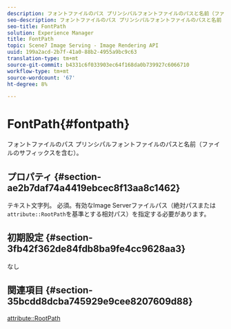 ```yaml
---
description: フォントファイルのパス プリンシパルフォントファイルのパスと名前（ファイルのサフィックスを含む）。
seo-description: フォントファイルのパス プリンシパルフォントファイルのパスと名前（ファイルのサフィックスを含む）。
seo-title: FontPath
solution: Experience Manager
title: FontPath
topic: Scene7 Image Serving - Image Rendering API
uuid: 199a2acd-2b7f-41a0-88b2-4955a9bc9c63
translation-type: tm+mt
source-git-commit: b4331c6f033903ec64f168da0b739927c6066710
workflow-type: tm+mt
source-wordcount: '67'
ht-degree: 8%

---
```



# FontPath{#fontpath}

フォントファイルのパス プリンシパルフォントファイルのパスと名前（ファイルのサフィックスを含む）。

## プロパティ {#section-ae2b7daf74a4419ebcec8f13aa8c1462}

テキスト文字列。 必須。有効なImage Serverファイルパス（絶対パスまたは`attribute::RootPath`を基準とする相対パス）を指定する必要があります。

## 初期設定 {#section-3fb42f362de84fdb8ba9fe4cc9628aa3}

なし

## 関連項目 {#section-35bcdd8dcba745929e9cee8207609d88}

[attribute::RootPath](/help/aem-is-ir-api/is-api/image-catalog/image-serving-api-ref/c-image-catalog-reference/c-attributes-reference/r-rootpath.md)
